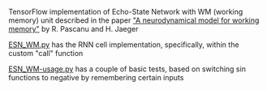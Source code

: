 TensorFlow implementation of Echo-State Network with WM (working memory) unit described in the paper ["A neurodynamical model for working memory"](https://pubmed.ncbi.nlm.nih.gov/21036537/) by R. Pascanu and H. Jaeger

[ESN_WM.py](ESN_WM.py) has the RNN cell implementation, specifically, within the custom "call" function

[ESN_WM-usage.py](ESN_WM-usage.py) has a couple of basic tests, based on switching sin functions to negative by remembering certain inputs
